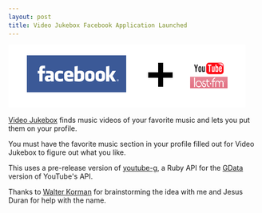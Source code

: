 ```yaml
--- 
layout: post
title: Video Jukebox Facebook Application Launched
---
```

![Image](/images/2007/10/10/jukebox_shanesbrain.png)

[Video Jukebox](http://apps.facebook.com/jookbox/) finds music videos of your favorite music and lets you put them on your profile.

You must have the favorite music section in your profile filled out for Video Jukebox to figure out what you like.

This uses a pre-release version of [youtube-g](http://rubyforge.org/projects/youtube-g/), a Ruby API for the [GData](http://code.google.com/apis/youtube/overview.html) version of YouTube's API.

Thanks to [Walter Korman](http://lemurware.blogspot.com/) for brainstorming the idea with me and Jesus Duran for help with the name.


